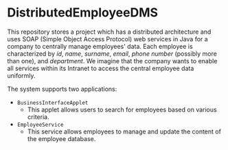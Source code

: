 # DistributedEmployeeDMS

This repository stores a project which has a distributed architecture and uses SOAP (Simple Object Access Protocol) web services in Java for a company to centrally manage employees' data. Each employee is characterized by *id*, *name*, *surname*, *email*, *phone number* (possibly more than one), and *department*. We imagine that the company wants to enable all services within its Intranet to access the central employee data uniformly.

The system supports two applications:

* `BusinessInterfaceApplet`
  * This applet allows users to search for employees based on various criteria.
* `EmployeeService`
  * This service allows employees to manage and update the content of the employee database.
